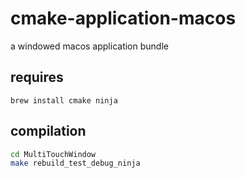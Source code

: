 # cmake-application-macos
a windowed macos application bundle

## requires
`brew install cmake ninja`

## compilation
```bash
cd MultiTouchWindow
make rebuild_test_debug_ninja
```
